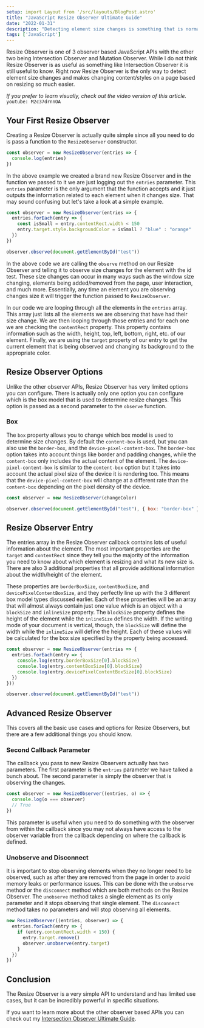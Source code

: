 ```yaml
---
setup: import Layout from '/src/layouts/BlogPost.astro'
title: "JavaScript Resize Observer Ultimate Guide"
date: "2022-01-31"
description: "Detecting element size changes is something that is normally difficult to do, but with resize observer it is incredibly easy."
tags: ['JavaScript']
---
```


Resize Observer is one of 3 observer based JavaScript APIs with the other two being Intersection Observer and Mutation Observer. While I do not think Resize Observer is as useful as something like Intersection Observer it is still useful to know. Right now Resize Observer is the only way to detect element size changes and makes changing content/styles on a page based on resizing so much easier.

*If you prefer to learn visually, check out the video version of this article.*
`youtube: M2c37drnnOA`

## Your First Resize Observer

Creating a Resize Observer is actually quite simple since all you need to do is pass a function to the `ResizeObserver` constructor.
```js
const observer = new ResizeObserver(entries => {
  console.log(entries)
})
```
In the above example we created a brand new Resize Observer and in the function we passed to it we are just logging out the `entries` parameter. This `entries` parameter is the only argument that the function accepts and it just outputs the information related to each element when it changes size. That may sound confusing but let's take a look at a simple example.
```js {2-5,8}
const observer = new ResizeObserver(entries => {
  entries.forEach(entry => {
    const isSmall = entry.contentRect.width < 150
    entry.target.style.backgroundColor = isSmall ? "blue" : "orange"
  })
})

observer.observe(document.getElementById("test"))
```
In the above code we are calling the `observe` method on our Resize Observer and telling it to observe size changes for the element with the id test. These size changes can occur in many ways such as the window size changing, elements being added/removed from the page, user interaction, and much more. Essentially, any time an element you are observing changes size it will trigger the function passed to `ResizeObserver`.

In our code we are looping through all the elements in the `entries` array. This array just lists all the elements we are observing that have had their size change. We are then looping through those entries and for each one we are checking the `contentRect` property. This property contains information such as the width, height, top, left, bottom, right, etc. of our element. Finally, we are using the `target` property of our entry to get the current element that is being observed and changing its background to the appropriate color.

## Resize Observer Options

Unlike the other observer APIs, Resize Observer has very limited options you can configure. There is actually only one option you can configure which is the box model that is used to determine resize changes. This option is passed as a second parameter to the `observe` function.

### Box

The `box` property allows you to change which box model is used to determine size changes. By default the `content-box` is used, but you can also use the `border-box`, and the `device-pixel-content-box`. The `border-box` option takes into account things like border and padding changes, while the `content-box` only includes the actual content of the element. The `device-pixel-content-box` is similar to the `content-box` option but it takes into account the actual pixel size of the device it is rendering too. This means that the `device-pixel-content-box` will change at a different rate than the `content-box` depending on the pixel density of the device.
```js {3}
const observer = new ResizeObserver(changeColor)

observer.observe(document.getElementById("test"), { box: "border-box" })
```

## Resize Observer Entry

The entries array in the Resize Observer callback contains lots of useful information about the element. The most important properties are the `target` and `contentRect` since they tell you the majority of the information you need to know about which element is resizing and what its new size is. There are also 3 additional properties that all provide additional information about the width/height of the element.

These properties are `borderBoxSize`, `contentBoxSize`, and `devicePixelContentBoxSize`, and they perfectly line up with the 3 different box model types discussed earlier. Each of these properties will be an array that will almost always contain just one value which is an object with a `blockSize` and `inlineSize` property. The `blockSize` property defines the height of the element while the `inlineSize` defines the width. If the writing mode of your document is vertical, though, the `blockSize` will define the width while the `inlineSize` will define the height. Each of these values will be calculated for the box size specified by the property being accessed.

```js {3-5}
const observer = new ResizeObserver(entries => {
  entries.forEach(entry => {
    console.log(entry.borderBoxSize[0].blockSize)
    console.log(entry.contentBoxSize[0].blockSize)
    console.log(entry.devicePixelContentBoxSize[0].blockSize)
  })
}))

observer.observe(document.getElementById("test"))
```

## Advanced Resize Observer

This covers all the basic use cases and options for Resize Observers, but there are a few additional things you should know.

### Second Callback Parameter

The callback you pass to new Resize Observers actually has two parameters. The first parameter is the `entries` parameter we have talked a bunch about. The second parameter is simply the observer that is observing the changes.
```js {2}
const observer = new ResizeObserver((entries, o) => {
  console.log(o === observer)
  // True
})
```
This parameter is useful when you need to do something with the observer from within the callback since you may not always have access to the observer variable from the callback depending on where the callback is defined.

### Unobserve and Disconnect

It is important to stop observing elements when they no longer need to be observed, such as after they are removed from the page in order to avoid memory leaks or performance issues. This can be done with the `unobserve` method or the `disconnect` method which are both methods on the Resize Observer. The `unobserve` method takes a single element as its only parameter and it stops observing that single element. The `disconnect` method takes no parameters and will stop observing all elements.
```js {5}
new ResizeObserver((entries, observer) => {
  entries.forEach(entry => {
    if (entry.contentRect.width < 150) {
      entry.target.remove()
      observer.unobserve(entry.target)
    }
  })
})
```

## Conclusion

The Resize Observer is a very simple API to understand and has limited use cases, but it can be incredibly powerful in specific situations.

If you want to learn more about the other observer based APIs you can check out my [Intersection Observer Ultimate Guide](/2022-01/intersection-observer).